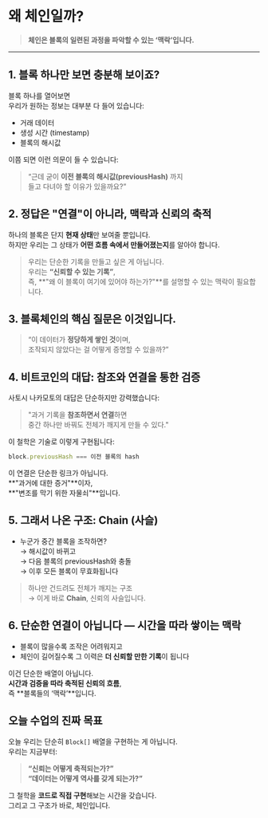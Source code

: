 # 왜 체인일까?

> **체인은 블록의 일련된 과정을 파악할 수 있는 ‘맥락’입니다.**

---

## 1. 블록 하나만 보면 충분해 보이죠?

블록 하나를 열어보면  
우리가 원하는 정보는 대부분 다 들어 있습니다:

- 거래 데이터
- 생성 시간 (timestamp)
- 블록의 해시값

이쯤 되면 이런 의문이 들 수 있습니다:

> “근데 굳이 **이전 블록의 해시값(previousHash)** 까지  
>  들고 다녀야 할 이유가 있을까요?”

## 2. 정답은 "연결"이 아니라, **맥락과 신뢰의 축적**

하나의 블록은 단지 **현재 상태**만 보여줄 뿐입니다.  
하지만 우리는 그 상태가 **어떤 흐름 속에서 만들어졌는지**를 알아야 합니다.

> 우리는 단순한 기록을 만들고 싶은 게 아닙니다.  
> 우리는 **“신뢰할 수 있는 기록”**,  
> 즉, **"왜 이 블록이 여기에 있어야 하는가?"**를 설명할 수 있는 맥락이 필요합니다.

## 3. 블록체인의 핵심 질문은 이것입니다.

> “이 데이터가 **정당하게 쌓인 것**이며,  
> 조작되지 않았다는 걸 어떻게 증명할 수 있을까?”

## 4. 비트코인의 대답: **참조와 연결을 통한 검증**

사토시 나카모토의 대답은 단순하지만 강력했습니다:

> "과거 기록을 **참조하면서 연결**하면  
>  중간 하나만 바꿔도 전체가 깨지게 만들 수 있다."

이 철학은 기술로 이렇게 구현됩니다:

```ts
block.previousHash === 이전 블록의 hash
```

이 연결은 단순한 링크가 아닙니다.  
**"과거에 대한 증거"**이자,  
**"변조를 막기 위한 자물쇠"**입니다.

## 5. 그래서 나온 구조: Chain (사슬)

- 누군가 중간 블록을 조작하면?  
  → 해시값이 바뀌고  
  → 다음 블록의 previousHash와 충돌  
  → 이후 모든 블록이 무효화됩니다

> 하나만 건드려도 전체가 깨지는 구조  
> → 이게 바로 **Chain**, 신뢰의 사슬입니다.

## 6. 단순한 연결이 아닙니다 — **시간을 따라 쌓이는 맥락**

- 블록이 많을수록 조작은 어려워지고
- 체인이 길어질수록 그 이력은 **더 신뢰할 만한 기록**이 됩니다

이건 단순한 배열이 아닙니다.  
**시간과 검증을 따라 축적된 신뢰의 흐름**,  
즉 **블록들의 ‘맥락’**입니다.

## 오늘 수업의 진짜 목표

오늘 우리는 단순히 `Block[]` 배열을 구현하는 게 아닙니다.  
우리는 지금부터:

> **“신뢰는 어떻게 축적되는가?”**  
> **“데이터는 어떻게 역사를 갖게 되는가?”**

그 철학을 **코드로 직접 구현**해보는 시간을 갖습니다.  
그리고 그 구조가 바로, 체인입니다.
